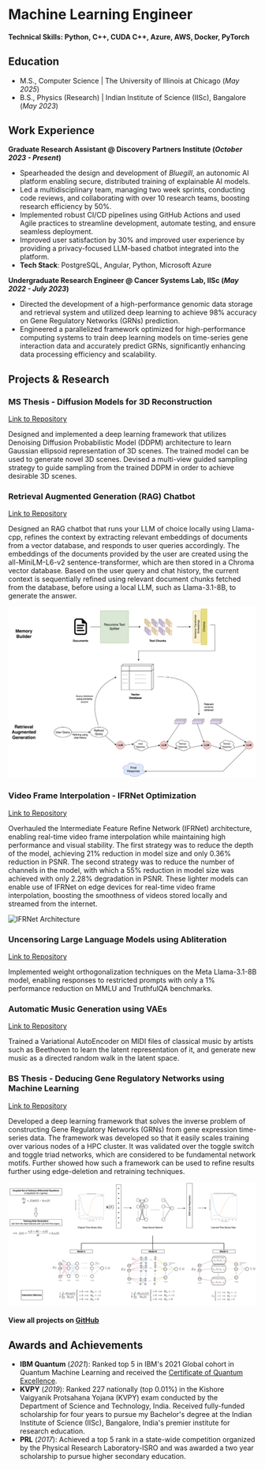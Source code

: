 # Machine Learning Engineer

#### Technical Skills: Python, C++, CUDA C++, Azure, AWS, Docker, PyTorch

## Education
- M.S., Computer Science	 |         The University of Illinois at Chicago (_May 2025_)
- B.S., Physics (Research) | Indian Institute of Science (IISc), Bangalore (_May 2023_)

## Work Experience
**Graduate Research Assistant @ Discovery Partners Institute (_October 2023 - Present_)**
- Spearheaded the design and development of *Bluegill*, an autonomic AI platform enabling secure, distributed training of explainable AI models.
- Led a multidisciplinary team, managing two week sprints, conducting code reviews, and collaborating with over 10 research teams, boosting research efficiency by 50%.
- Implemented robust CI/CD pipelines using GitHub Actions and used Agile practices to streamline development, automate testing, and ensure seamless deployment.
- Improved user satisfaction by 30% and improved user experience by providing a privacy-focused LLM-based chatbot integrated into the platform.
- **Tech Stack**: PostgreSQL, Angular, Python, Microsoft Azure

**Undergraduate Research Engineer @ Cancer Systems Lab, IISc (_May 2022 - July 2023_)**
- Directed the development of a high-performance genomic data storage and retrieval system and utilized deep learning to achieve 98% accuracy on Gene Regulatory Networks (GRNs) prediction.
- Engineered a parallelized framework optimized for high-performance computing systems to train deep learning models on time-series gene interaction data and accurately predict GRNs, significantly enhancing data processing efficiency and scalability.

## Projects & Research
### MS Thesis - Diffusion Models for 3D Reconstruction
[Link to Repository](https://github.com/raj1401/Diffusion-Gaussian-Splatting)

Designed and implemented a deep learning framework that utilizes Denoising Diffusion Probabilistic Model (DDPM) architecture to learn Gaussian ellipsoid representation of 3D scenes. The trained model can be used to generate novel 3D scenes. Devised a multi-view guided sampling strategy to guide sampling from the trained DDPM in order to achieve desirable 3D scenes.

### Retrieval Augmented Generation (RAG) Chatbot
[Link to Repository](https://github.com/raj1401/RAG-Chatbot)

Designed an RAG chatbot that runs your LLM of choice locally using Llama-cpp, refines the context by extracting relevant embeddings of documents from a vector database, and responds to user queries accordingly. The embeddings of the documents provided by the user are created using the all-MiniLM-L6-v2 sentence-transformer, which are then stored in a Chroma vector database. Based on the user query and chat history, the current context is sequentially refined using relevant document chunks fetched from the database, before using a local LLM, such as Llama-3.1-8B, to generate the answer.

![RAG Chatbot Implementation](assets/img/RAG_Chatbot_Diagram.jpg)

### Video Frame Interpolation - IFRNet Optimization
[Link to Repository](https://github.com/raj1401/Video-Frame-Interpolation-IFRNet)

Overhauled the Intermediate Feature Refine Network (IFRNet) architecture, enabling real-time video frame interpolation while maintaining high performance and visual stability. The first strategy was to reduce the depth of the model, achieving 21% reduction in model size and only 0.36% reduction in PSNR. The second strategy was to reduce the number of channels in the model, with which a 55% reduction in model size was achieved with only 2.28% degradation in PSNR. These lighter models can enable use of IFRNet on edge devices for real-time video frame interpolation, boosting the smoothness of videos stored locally and streamed from the internet.

![IFRNet Architecture](assets/img/IFRNet_Diagram.jpg)

### Uncensoring Large Language Models using Abliteration
[Link to Repository](https://github.com/raj1401/Uncensoring-LLMs-with-Abliteration)

Implemented weight orthogonalization techniques on the Meta Llama-3.1-8B model, enabling responses to restricted prompts with only a 1% performance reduction on MMLU and TruthfulQA benchmarks.

### Automatic Music Generation using VAEs
[Link to Repository](https://github.com/raj1401/Automatic-Music-Generation-VAE)

Trained a Variational AutoEncoder on MIDI files of classical music by artists such as Beethoven to learn the latent representation of it, and generate new music as a directed random walk in the latent space.

### BS Thesis - Deducing Gene Regulatory Networks using Machine Learning
[Link to Repository](https://github.com/raj1401/Deducing-GRNs-Using-ML)

Developed a deep learning framework that solves the inverse problem of constructing Gene Regulatory Networks (GRNs) from gene expression time-series data. The framework was developed so that it easily scales training over various nodes of a HPC cluster. It was validated over the toggle switch and toggle triad networks, which are considered to be fundamental network motifs. Further showed how such a framework can be used to refine results further using edge-deletion and retraining techniques.

![BS Thesis Research](assets/img/BS_Thesis_Diagram.jpg)

#### View all projects on [GitHub](https://github.com/raj1401?tab=repositories)

## Awards and Achievements
- **IBM Quantum** (_2021_): Ranked top 5 in IBM's 2021 Global cohort in Quantum Machine Learning and received the [Certificate of Quantum Excellence](https://drive.google.com/file/d/1tvF_El8Z8HbEZylX7orT2sRt7g1OB9EP/view?usp=sharing).
- **KVPY** (_2019_): Ranked 227 nationally (top 0.01%) in the Kishore Vaigyanik Protsahana Yojana (KVPY) exam conducted by the Department of Science and Technology, India. Received fully-funded scholarship for four years to pursue my Bachelor's degree at the Indian Institute of Science (IISc), Bangalore, India's premier institute for research education.
- **PRL** (_2017_): Achieved a top 5 rank in a state-wide competition organized by the Physical Research Laboratory-ISRO and was awarded a two year scholarship to pursue higher secondary education.
